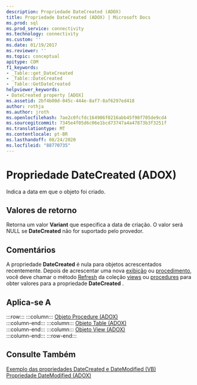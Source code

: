 ```yaml
---
description: Propriedade DateCreated (ADOX)
title: Propriedade DateCreated (ADOX) | Microsoft Docs
ms.prod: sql
ms.prod_service: connectivity
ms.technology: connectivity
ms.custom: ''
ms.date: 01/19/2017
ms.reviewer: ''
ms.topic: conceptual
apitype: COM
f1_keywords:
- _Table::get_DateCreated
- _Table::DateCreated
- _Table::GetDateCreated
helpviewer_keywords:
- DateCreated property [ADOX]
ms.assetid: 2bf4b00d-045c-444e-8af7-8af6297ed418
author: rothja
ms.author: jroth
ms.openlocfilehash: 7ae2c0fcfdc164906f0216abb45f98f705de9cd4
ms.sourcegitcommit: 7345e4f05d6c06e1bcd73747a4a47873b3f3251f
ms.translationtype: MT
ms.contentlocale: pt-BR
ms.lasthandoff: 08/24/2020
ms.locfileid: "88770735"
---
```

# <a name="datecreated-property-adox"></a>Propriedade DateCreated (ADOX)
Indica a data em que o objeto foi criado.  
  
## <a name="return-values"></a>Valores de retorno  
 Retorna um valor **Variant** que especifica a data de criação. O valor será NULL se **DateCreated** não for suportado pelo provedor.  
  
## <a name="remarks"></a>Comentários  
 A propriedade **DateCreated** é nula para objetos acrescentados recentemente. Depois de acrescentar uma nova [exibição](./view-object-adox.md) ou [procedimento](./procedure-object-adox.md), você deve chamar o método [Refresh](../ado-api/refresh-method-ado.md) da coleção [views](./views-collection-adox.md) ou [procedures](./procedures-collection-adox.md) para obter valores para a propriedade **DateCreated** .  
  
## <a name="applies-to"></a>Aplica-se A  

:::row:::
    :::column:::
        [Objeto Procedure (ADOX)](./procedure-object-adox.md)  
    :::column-end:::
    :::column:::
        [Objeto Table (ADOX)](./table-object-adox.md)  
    :::column-end:::
    :::column:::
        [Objeto View (ADOX)](./view-object-adox.md)  
    :::column-end:::
:::row-end:::

## <a name="see-also"></a>Consulte Também  
 [Exemplo das propriedades DateCreated e DateModified (VB)](./datecreated-and-datemodified-properties-example-vb.md)   
 [Propriedade DateModified (ADOX)](./datemodified-property-adox.md)